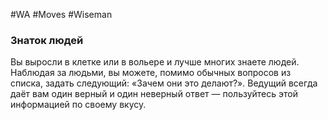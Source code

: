 #WA #Moves #Wiseman 

### Знаток людей  
Вы выросли в клетке или в вольере и лучше многих  знаете людей. Наблюдая за  людьми, вы можете,  помимо обычных вопросов из списка, задать следующий: «Зачем они это делают?». Ведущий всегда  даёт вам один верный и один неверный ответ —  пользуйтесь этой информацией по своему вкусу.